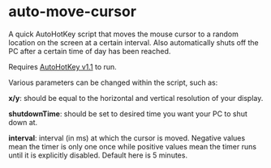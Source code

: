 # auto-move-cursor
A quick AutoHotKey script that moves the mouse cursor to a random location on the screen at a certain interval.
Also automatically shuts off the PC after a certain time of day has been reached.

Requires [AutoHotKey v1.1](https://www.autohotkey.com/download/) to run.

Various parameters can be changed within the script, such as:

**x/y**: should be equal to the horizontal and vertical resolution of your display.

**shutdownTime**: should be set to desired time you want your PC to shut down at.

**interval**: interval (in ms) at which the cursor is moved. Negative values mean the timer is only one once while positive values mean the timer runs until it is explicitly disabled. Default here is 5 minutes.
